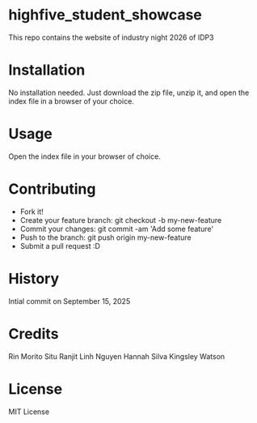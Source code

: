 # highfive_student_showcase
This repo contains the website of industry night 2026 of IDP3

# Installation
No installation needed. Just download the zip file, unzip it, and open the index file in a browser of your choice.

# Usage
Open the index file in your browser of choice.

# Contributing
- Fork it!
- Create your feature branch: git checkout -b my-new-feature
- Commit your changes: git commit -am 'Add some feature'
- Push to the branch: git push origin my-new-feature
- Submit a pull request :D

# History
Intial commit on September 15, 2025

# Credits
Rin Morito
Situ Ranjit
Linh Nguyen
Hannah Silva
Kingsley Watson

# License
MIT License 